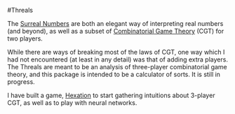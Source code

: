 #Threals

The [Surreal Numbers](https://en.wikipedia.org/wiki/Surreal_number "Surreal Number") are both an elegant way of interpreting real numbers (and beyond), as well as a subset of [Combinatorial Game Theory](https://en.wikipedia.org/wiki/Combinatorial_game_theory "Combinatorial Game Theory") (CGT) for two players.

While there are ways of breaking most of the laws of CGT, one way which I had not encountered (at least in any detail) was that of adding extra players.  The Threals are meant to be an analysis of three-player combinatorial game theory, and this package is intended to be a calculator of sorts.  It is still in progress.

I have built a game, [Hexation](https://github.com/nomicflux/hexation "Hexation") to start gathering intuitions about 3-player CGT, as well as to play with neural networks. 
